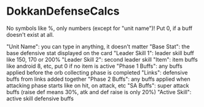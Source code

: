 # DokkanDefenseCalcs
No symbols like %, only numbers (except for "unit name")!
Put 0, if a buff doesn't exist at all.

"Unit Name":      you can type in anything, it doesn't matter
"Base Stat":      the base defensive stat displayed on the card
"Leader Skill 1": leader skill buff like 150, 170 or 200%
"Leader Skill 2": second leader skill
"Item":           item buffs like android 8, etc, put 0 if no item is active
"Phase 1 Buffs":  any buffs applied before the orb collecting phase is completed
"Links":          defensive buffs from links added together
"Phase 2 Buffs":  any buffs applied when attacking phase starts like on hit, on attack, etc
"SA Buffs":       super attack buffs (raise def means 30%, atk and def raise is only 20%)
"Active Skill":   active skill defensive buffs
